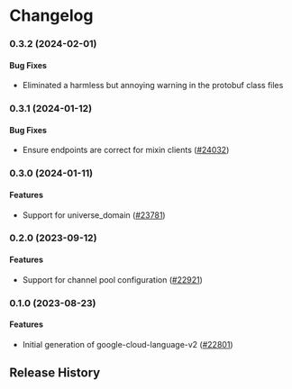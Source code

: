 # Changelog

### 0.3.2 (2024-02-01)

#### Bug Fixes

* Eliminated a harmless but annoying warning in the protobuf class files 

### 0.3.1 (2024-01-12)

#### Bug Fixes

* Ensure endpoints are correct for mixin clients ([#24032](https://github.com/googleapis/google-cloud-ruby/issues/24032)) 

### 0.3.0 (2024-01-11)

#### Features

* Support for universe_domain ([#23781](https://github.com/googleapis/google-cloud-ruby/issues/23781)) 

### 0.2.0 (2023-09-12)

#### Features

* Support for channel pool configuration ([#22921](https://github.com/googleapis/google-cloud-ruby/issues/22921)) 

### 0.1.0 (2023-08-23)

#### Features

* Initial generation of google-cloud-language-v2 ([#22801](https://github.com/googleapis/google-cloud-ruby/issues/22801)) 

## Release History
